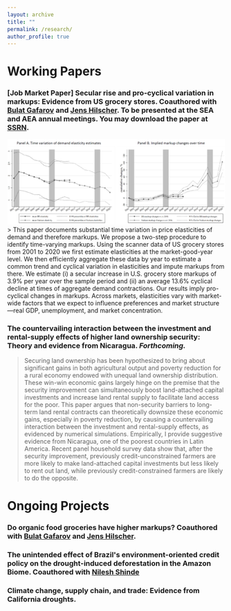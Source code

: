```yaml
---
layout: archive
title: ""
permalink: /research/
author_profile: true
---
```


# Working Papers

### [Job Market Paper] Secular rise and pro-cyclical variation in markups: Evidence from US grocery stores. Coauthored with [Bulat Gafarov](https://are.ucdavis.edu/people/faculty/bulat-gafarov/) and [Jens Hilscher](https://are.ucdavis.edu/people/faculty/jens-hilscher/). To be presented at the SEA and AEA annual meetings. You may download the paper at [SSRN](https://papers.ssrn.com/sol3/papers.cfm?abstract_id=4551482).
<img src='/images/research/JMP-webfigure.PNG' width='800'>
> This paper documents substantial time variation in price elasticities of demand and therefore markups. We propose a two-step procedure to identify time-varying markups. Using the scanner data of US grocery stores from 2001 to 2020 we first estimate elasticities at the market-good-year level. We then efficiently aggregate these data by year to estimate a common trend and cyclical variation in elasticities and impute markups from there. We estimate (i) a secular increase in U.S. grocery store markups of 3.9% per year over the sample period and (ii) an average 13.6% cyclical decline at times of aggregate demand contractions. Our results imply pro-cyclical changes in markups. Across markets, elasticities vary with market-wide factors that we expect to influence preferences and market structure—real GDP, unemployment, and market concentration.

### The countervailing interaction between the investment and rental-supply effects of higher land ownership security: Theory and evidence from Nicaragua. <i>Forthcoming.</i>
> Securing land ownership has been hypothesized to bring about significant gains in both agricultural output and poverty reduction for a rural economy endowed with unequal land ownership distribution. These win-win economic gains largely hinge on the premise that the security improvement can simultaneously boost land-attached capital investments and increase land rental supply to facilitate land access for the poor. This paper argues that non-security barriers to long-term land rental contracts can theoretically downsize these economic gains, especially in poverty reduction, by causing a countervailing interaction between the investment and rental-supply effects, as evidenced by numerical simulations. Empirically, I provide suggestive evidence from Nicaragua, one of the poorest countries in Latin America. Recent panel household survey data show that, after the security improvement, previously credit-unconstrained farmers are more likely to make land-attached capital investments but less likely to rent out land, while previously credit-constrained farmers are likely to do the opposite.    


# Ongoing Projects

### Do organic food groceries have higher markups? Coauthored with [Bulat Gafarov](https://are.ucdavis.edu/people/faculty/bulat-gafarov/) and [Jens Hilscher](https://are.ucdavis.edu/people/faculty/jens-hilscher/).

### The unintended effect of Brazil's environment-oriented credit policy on the drought-induced deforestation in the Amazon Biome. Coauthored with [Nilesh Shinde](https://sites.google.com/view/nshinde/home)   

### Climate change, supply chain, and trade: Evidence from California droughts.

